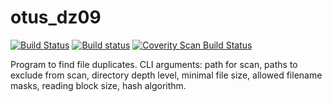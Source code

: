 # otus_dz09
[![Build Status](https://travis-ci.com/AlexeyYa/otus_dz09.svg?branch=master)](https://travis-ci.com/AlexeyYa/otus_dz09)
[![Build status](https://ci.appveyor.com/api/projects/status/8pmsjkocmn0kcdra?svg=true)](https://ci.appveyor.com/project/AlexeyYa/otus-dz09)
<a href="https://scan.coverity.com/projects/alexeyya-otus_dz09">
  <img alt="Coverity Scan Build Status"
       src="https://scan.coverity.com/projects/20763/badge.svg"/>
</a>

Program to find file duplicates. CLI arguments: path for scan, paths to exclude from scan, directory depth level, minimal file size, allowed filename masks, reading block size, hash algorithm.
